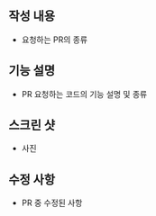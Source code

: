 ## 작성 내용

- 요청하는 PR의 종류

## 기능 설명

- PR 요청하는 코드의 기능 설명 및 종류

## 스크린 샷

- 사진

## 수정 사항

- PR 중 수정된 사항
